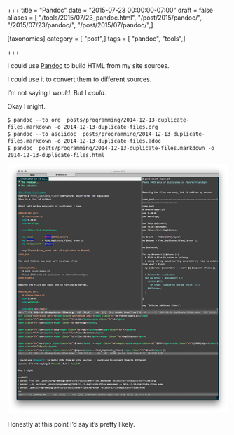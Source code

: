 +++
title = "Pandoc"
date = "2015-07-23 00:00:00-07:00"
draft = false
aliases = [ "/tools/2015/07/23_pandoc.html", "/post/2015/pandoc/", "/2015/07/23/pandoc/", "/post/2015/07/pandoc/",]

[taxonomies]
category = [ "post",]
tags = [ "pandoc", "tools",]

+++

I could use [Pandoc](http://pandoc.org/) to build HTML from my site
sources.

I could use it to convert them to different sources.

I’m not saying I *would*. But I *could*.

Okay I might.

    $ pandoc --to org _posts/programming/2014-12-13-duplicate-files.markdown -o 2014-12-13-duplicate-files.org
    $ pandoc --to asciidoc _posts/programming/2014-12-13-duplicate-files.markdown -o 2014-12-13-duplicate-files.adoc
    $ pandoc _posts/programming/2014-12-13-duplicate-files.markdown -o 2014-12-13-duplicate-files.html

![Pandoc output in Emacs](emacs-pandoc.png)

Honestly at this point I’d say it’s pretty likely.